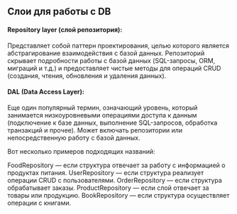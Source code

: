## Слои для работы с DB

#### Repository layer (слой репозитория):
Представляет собой паттерн проектирования, целью которого является абстрагирование взаимодействия с базой данных.
Репозиторий скрывает подробности работы с базой данных (SQL-запросы, ORM, миграций и т.д.) и предоставляет чистые методы для операций CRUD (создания, чтения, обновления и удаления данных).

#### DAL (Data Access Layer):
Еще один популярный термин, означающий уровень, который занимается низкоуровневыми операциями доступа к данным (подключение к базе данных, выполнение SQL-запросов, обработка транзакций и прочее).
Может включать репозитории или непосредственную работу с базой данных.


Вот несколько примеров подходящих названий:

FoodRepository — если структура отвечает за работу с информацией о продуктах питания.
UserRepository — если структура реализует операции CRUD с пользователями.
OrderRepository — если структура обрабатывает заказы.
ProductRepository — если слой отвечает за товары или продукцию.
BookRepository — если структура осуществляет операции с книгами.